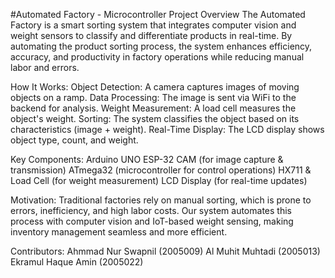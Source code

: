 #Automated Factory - Microcontroller Project
Overview
The Automated Factory is a smart sorting system that integrates computer vision and weight sensors to classify and differentiate products in real-time. By automating the product sorting process, the system enhances efficiency, accuracy, and productivity in factory operations while reducing manual labor and errors.

How It Works:
Object Detection: A camera captures images of moving objects on a ramp.
Data Processing: The image is sent via WiFi to the backend for analysis.
Weight Measurement: A load cell measures the object's weight.
Sorting: The system classifies the object based on its characteristics (image + weight).
Real-Time Display: The LCD display shows object type, count, and weight.

Key Components:
Arduino UNO
ESP-32 CAM (for image capture & transmission)
ATmega32 (microcontroller for control operations)
HX711 & Load Cell (for weight measurement)
LCD Display (for real-time updates)

Motivation:
Traditional factories rely on manual sorting, which is prone to errors, inefficiency, and high labor costs. Our system automates this process with computer vision and IoT-based weight sensing, making inventory management seamless and more efficient.

Contributors:
Ahmmad Nur Swapnil (2005009)
Al Muhit Muhtadi (2005013)
Ekramul Haque Amin (2005022)
